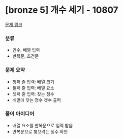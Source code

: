 # [bronze 5] 개수 세기 - 10807

[문제 링크](https://www.acmicpc.net/problem/10807)

### 분류
- 인수, 배열 입력
- 반복문, 조건문

### 문제 요약
- 첫째 줄 입력: 배열 크기
- 둘째 줄 입력: 베열 요소
- 셋째 줄 입력: 찾는 정수
- 배열에 찾는 정수 갯수 출력

### 풀이 아이디어
- 배열 요소를 반복문으로 입력 받음
- 반복문으로 찾으려는 정수 확인